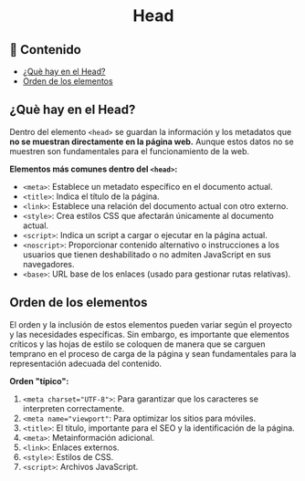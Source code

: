 <h1 align="center">Head</h1>

<h2>📑 Contenido</h2>

- [¿Què hay en el Head?](#què-hay-en-el-head)
- [Orden de los elementos](#orden-de-los-elementos)

## ¿Què hay en el Head?

Dentro del elemento `<head>` se guardan la información y los metadatos que **no se muestran directamente en la página web.** Aunque estos datos no se muestren son fundamentales para el funcionamiento de la web.

**Elementos más comunes dentro del `<head>`:**

- `<meta>`: Establece un metadato específico en el documento actual.
- `<title>`: Indica el título de la página.
- `<link>`: Establece una relación del documento actual con otro externo.
- `<style>`: Crea estilos CSS que afectarán únicamente al documento actual.
- `<script>`: Indica un script a cargar o ejecutar en la página actual.
- `<noscript>`: Proporcionar contenido alternativo o instrucciones a los usuarios que tienen deshabilitado o no admiten JavaScript en sus navegadores.
- `<base>`: URL base de los enlaces (usado para gestionar rutas relativas).

## Orden de los elementos

El orden y la inclusión de estos elementos pueden variar según el proyecto y las necesidades específicas. Sin embargo, es importante que elementos críticos y las hojas de estilo se coloquen de manera que se carguen temprano en el proceso de carga de la página y sean fundamentales para la representación adecuada del contenido.

**Orden "típico":**

1. `<meta charset="UTF-8">`: Para garantizar que los caracteres se interpreten correctamente.
2. `<meta name="viewport"`: Para optimizar los sitios para móviles.
3. `<title>`: El titulo, importante para el SEO y la identificación de la página.
4. `<meta>`: Metainformación adicional.
5. `<link>`: Enlaces externos.
6. `<style>`: Estilos de CSS.
7. `<script>`: Archivos JavaScript.


